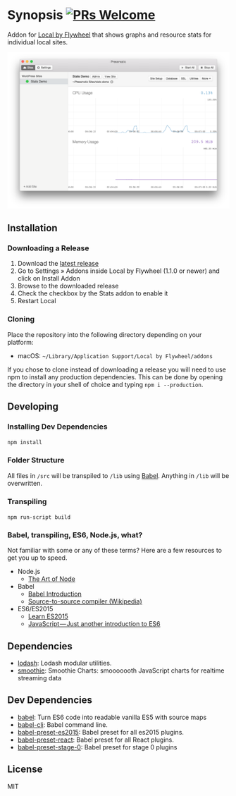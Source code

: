 # Synopsis [![PRs Welcome](https://img.shields.io/badge/PRs-welcome-brightgreen.svg)](https://github.com/getflywheel/local-addon-stats/pulls/)

Addon for [Local by Flywheel](https://local.getflywheel.com) that shows graphs and resource stats for individual local sites.

![Local Addon: Stats Screenshot](/screenshot.png?raw=true)

## Installation

### Downloading a Release

1. Download the [latest release](https://github.com/getflywheel/local-addon-stats/releases)
2. Go to Settings » Addons inside Local by Flywheel (1.1.0 or newer) and click on Install Addon
3. Browse to the downloaded release
4. Check the checkbox by the Stats addon to enable it
5. Restart Local

### Cloning

Place the repository into the following directory depending on your platform:

- macOS: `~/Library/Application Support/Local by Flywheel/addons`

If you chose to clone instead of downloading a release you will need to use npm to install any production dependencies. This can be done by opening the directory in your shell of choice and typing `npm i --production`.

## Developing

### Installing Dev Dependencies
`npm install`

### Folder Structure
All files in `/src` will be transpiled to `/lib` using [Babel](https://github.com/babel/babel/). Anything in `/lib` will be overwritten.

### Transpiling
`npm run-script build`

### Babel, transpiling, ES6, Node.js, what?
Not familiar with some or any of these terms? Here are a few resources to get you up to speed.

- Node.js
  - [The Art of Node](https://github.com/maxogden/art-of-node#the-art-of-node)
- Babel
  - [Babel Introduction](https://github.com/thejameskyle/babel-handbook/blob/master/translations/en/user-handbook.md#toc-introduction)
  - [Source-to-source compiler (Wikipedia)](https://en.wikipedia.org/wiki/Source-to-source_compiler)
- ES6/ES2015
  - [Learn ES2015](https://babeljs.io/docs/learn-es2015/)
  - [JavaScript — Just another introduction to ES6](https://medium.com/sons-of-javascript/javascript-an-introduction-to-es6-1819d0d89a0f#.a11ayxe2p)

## Dependencies

- [lodash](https://github.com/lodash/lodash): Lodash modular utilities.
- [smoothie](https://github.com/joewalnes/smoothie): Smoothie Charts: smooooooth JavaScript charts for realtime streaming data

## Dev Dependencies

- [babel](https://github.com/babel/babel/tree/master/packages): Turn ES6 code into readable vanilla ES5 with source maps
- [babel-cli](https://github.com/babel/babel/tree/master/packages): Babel command line.
- [babel-preset-es2015](https://github.com/babel/babel/tree/master/packages): Babel preset for all es2015 plugins.
- [babel-preset-react](https://github.com/babel/babel/tree/master/packages): Babel preset for all React plugins.
- [babel-preset-stage-0](https://github.com/babel/babel/tree/master/packages): Babel preset for stage 0 plugins


## License

MIT
